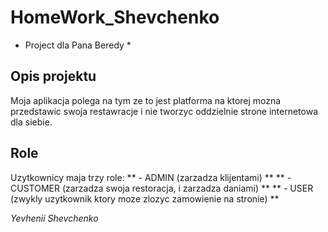 # HomeWork_Shevchenko
* Project dla Pana Beredy *

## Opis projektu
Moja aplikacja polega na tym ze to jest platforma na ktorej mozna przedstawic swoja restawracje 
i nie tworzyc oddzielnie strone internetowa dla siebie.

## Role
Uzytkownicy maja trzy role: 
** - ADMIN (zarzadza klijentami) **
** - CUSTOMER (zarzadza swoja restoracja, i zarzadza daniami) **
** - USER (zwykly uzytkownik ktory moze zlozyc zamowienie na stronie) **

*Yevhenii Shevchenko*
